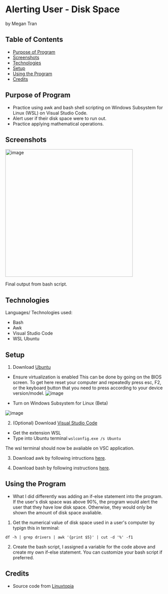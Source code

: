 # Alerting User - Disk Space
by Megan Tran

## Table of Contents
* [Purpose of Program](#Purpose-of-program)
* [Screenshots](#Screenshots)
* [Technologies](#technologies)
* [Setup](#setup)
* [Using the Program](#Using-the-Program)
* [Credits](#Credits)

## Purpose of Program

* Practice using awk and bash shell scripting on Windows Subsystem for Linux (WSL) on Visual Studio Code.
* Alert user if their disk space were to run out.
* Practice applying mathematical operations.

## Screenshots  

<img width="400" alt="image" src="https://github.com/Sonicdaheghod/User_Disk_Space/assets/68253811/684fd50c-ea9e-4518-8b67-070ef0eef02e">

Final output from bash script.

## Technologies
Languages/ Technologies used:

* Bash 
* Awk
* Visual Studio Code
* WSL Ubuntu

## Setup

1) Download [Ubuntu](https://ubuntu.com/download/desktop)
* Ensure virtualization is enabled
This can be done by going on the BIOS screen. To get here reset your computer and repeatedly press esc, F2, or the keyboard button that you need to press according to your device version/model.
![image](https://github.com/Sonicdaheghod/Scanning-and-Detecting-Network_MT/assets/68253811/8b1752e9-80ab-4ffb-88f4-cfffc30f006d)


* Turn on Windows Subsystem for Linux (Beta)

![image](https://github.com/Sonicdaheghod/Scanning-and-Detecting-Network_MT/assets/68253811/da39039b-8f0e-4f44-9b68-d9a8bacf3dd4)


2) (Optional) Download [Visual Studio Code](https://code.visualstudio.com/download)
* Get the extension WSL
* Type into Ubuntu terminal
``` wslconfig.exe /s Ubuntu ```

The wsl terminal should now be avaliable on VSC application.

3) Download awk by following intructions [here](https://adamtheautomator.com/awk-for-windows/).

4) Download bash by following instructions [here](https://www.gnu.org/software/bash/).

## Using the Program

* What I did differently was adding an if-else statement into the program. If the user's disk space was above 90%, the program would alert the user that they have low disk space. Otherwise, they would only be shown the amount of disk space avaliable.

1) Get the numerical value of disk space used in a user's computer by typign this in terminal:

```
df -h | grep drivers | awk '{print $5}' | cut -d '%' -f1
```

2) Create the bash script, I assigned a variable for the code above and create my own if-else statement. You can customize your bash script if preferred.


## Credits

* Source code from [Linuxtopia](https://www.youtube.com/watch?v=ahxhTIvnF3I&ab_channel=Linuxtopia)


